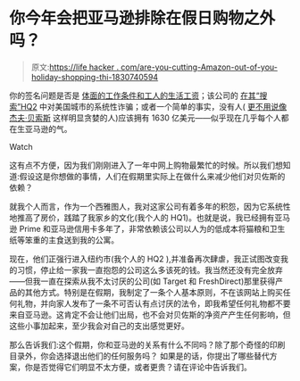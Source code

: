 # 你今年会把亚马逊排除在假日购物之外吗？

> 原文:[https://life hacker . com/are-you-cutting-Amazon-out-of-you-holiday-shopping-thi-1830740594](https://lifehacker.com/are-you-cutting-amazon-out-of-your-holiday-shopping-thi-1830740594)

你的签名问题是否是 [体面的工作条件和工人的生活工资](https://gizmodo.com/amazon-workers-across-europe-protest-black-friday-citi-1830622250)；该公司的 [在其“搜索”HQ2](https://www.newyorker.com/tech/annals-of-technology/the-new-york-hustle-of-amazons-second-headquarters) 中对美国城市的系统性诈骗；或者一个简单的事实，没有人( [更不用说像杰夫·贝索斯](https://splinternews.com/the-math-of-jeff-bezos-astounding-greed-1829032247#_ga=2.111234753.490175163.1543500591-2127637903.1532515930) 这样明显贪婪的人)应该拥有 1630 亿美元——似乎现在几乎每个人都在生亚马逊的气。

Watch

这有点不方便，因为我们刚刚进入了一年中网上购物最繁忙的时候。所以我们想知道:假设这是你想做的事情，人们在假期里实际上在做什么来减少他们对贝佐斯的依赖？

就我个人而言，作为一个西雅图人，我对这家公司有着多年的积怨，因为它系统性地推高了房价，践踏了我家乡的文化(我个人的 HQ1)。也就是说，我已经拥有亚马逊 Prime 和亚马逊信用卡多年了，非常依赖该公司以人为的低成本将猫粮和卫生纸等笨重的主食送到我的公寓。

现在，他们正强行进入纽约市(我个人的 HQ2 ),并准备再次肆虐，我正试图改变我的习惯，停止给一家我一直抱怨的公司这么多该死的钱。我当然还没有完全放弃——但我一直在探索从我不太讨厌的公司(如 Target 和 FreshDirect)那里获得产品的其他方式。特别是在假期，我制定了一条个人基本原则，不在该网站上购买任何礼物，并向家人发布了一条不可否认有点讨厌的法令，即我希望任何礼物都不要来自亚马逊。这肯定不会让他们出局，也不会对贝佐斯的净资产产生任何影响，但这些小事加起来，至少我会对自己的支出感觉更好。

那么告诉我们:这个假期，你和亚马逊的关系有什么不同吗？除了那个奇怪的印刷目录外，你会选择退出他们的任何服务吗？ 如果是的话，你提出了哪些替代方案，你是否觉得它们明显不太方便，或者更贵？请在评论中告诉我们。